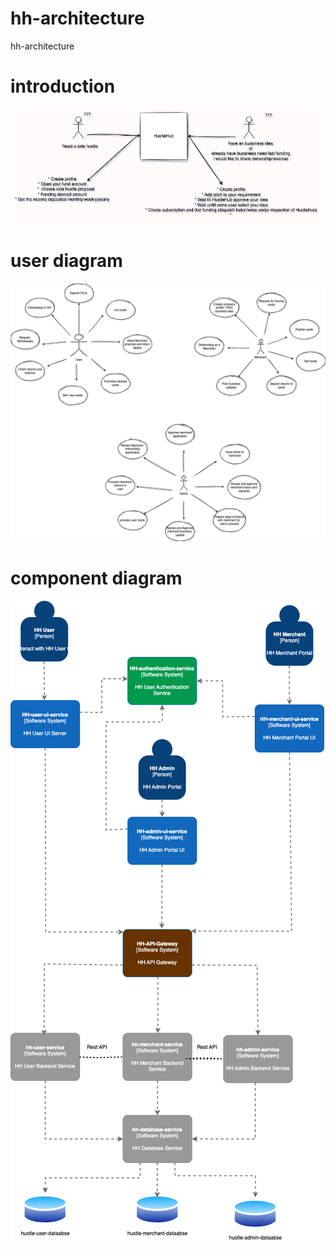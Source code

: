 # hh-architecture
hh-architecture

# introduction
![bussiness-diagram](bussiness-model.png)

# user diagram
![user-diagram](HH-User-Diagram.png)

# component diagram
![component-design](HH-Component-design.png)
